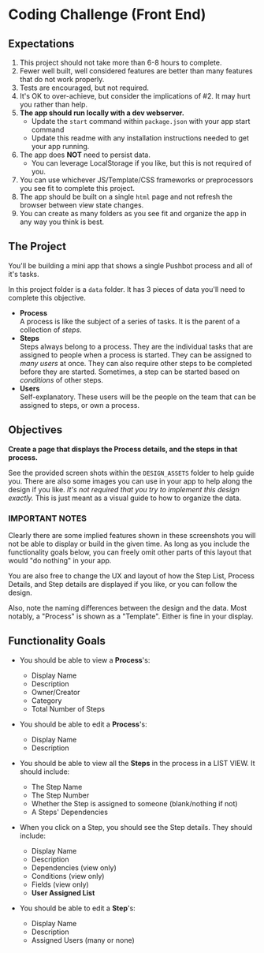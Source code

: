 # Coding Challenge (Front End)

## Expectations

1. This project should not take more than 6-8 hours to complete.
2. Fewer well built, well considered features are better than many features that do not work properly.
3. Tests are encouraged, but not required.
4. It's OK to over-achieve, but consider the implications of #2. It may hurt you rather than help.
5. **The app should run locally with a dev webserver.**
    - Update the `start` command within `package.json` with your app start command
    - Update this readme with any installation instructions needed to get your app running.
6. The app does **NOT** need to persist data.
    - You can leverage LocalStorage if you like, but this is not required of you.
7. You can use whichever JS/Template/CSS frameworks or preprocessors you see fit to complete this project.
8. The app should be built on a single `html` page and not refresh the browser between view state changes.
9. You can create as many folders as you see fit and organize the app in any way you think is best.

## The Project

You'll be building a mini app that shows a single Pushbot process and all of it's tasks.

In this project folder is a `data` folder. It has 3 pieces of data you'll need to complete this objective. 
- **Process**  
    A process is like the subject of a series of tasks. It is the parent of a collection of *steps*. 
- **Steps**  
    Steps always belong to a process. They are the individual tasks that are assigned to people when a 
    process is started. They can be assigned to _many users_ at once. They can also require other steps to be completed before they are started. Sometimes, a step can be started based on _conditions_ of other steps.
- **Users**  
    Self-explanatory. These users will be the people on the team that can be assigned to steps, or own a process.


## Objectives

**Create a page that displays the Process details, and the steps in that process.**

See the provided screen shots within the `DESIGN_ASSETS` folder to help guide you. There are also some images you can use in your app to help along the design if you like. *It's not required that you try to implement this design exactly.* This is just meant as a visual guide to how to organize the data.

### **IMPORTANT NOTES**

Clearly there are some implied features shown in these screenshots you will not be able to display or build in the given time. As long as you include the functionality goals below, you can freely omit other parts of this layout that would "do nothing" in your app. 

You are also free to change the UX and layout of how the Step List, Process Details, and Step details are displayed if you like, or you can follow the design.

Also, note the naming differences between the design and the data. Most notably, a "Process" is shown as a "Template". Either is fine in your display.

## Functionality Goals

- You should be able to view a **Process**'s:
    * Display Name
    * Description
    * Owner/Creator
    * Category
    * Total Number of Steps

- You should be able to edit a **Process**'s:
    * Display Name
    * Description

- You should be able to view all the **Steps** in the process in a LIST VIEW. It should include:
    * The Step Name
    * The Step Number
    * Whether the Step is assigned to someone (blank/nothing if not)
    * A Steps' Dependencies

- When you click on a Step, you should see the Step details. They should include:
    * Display Name
    * Description
    * Dependencies (view only)
    * Conditions (view only)
    * Fields (view only)
    * **User Assigned List**

- You should be able to edit a **Step**'s:
    * Display Name
    * Description
    * Assigned Users (many or none)



